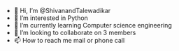 - 👋 Hi, I’m @ShivanandTalewadikar
- 👀 I’m interested in Python
- 🌱 I’m currently learning Computer science engineering
- 💞️ I’m looking to collaborate on 3 members 
- 📫 How to reach me mail or phone call 

<!---
ShivanandTalewadikar/ShivanandTalewadikar is a ✨ special ✨ repository because its `README.md` (this file) appears on your GitHub profile.
You can click the Preview link to take a look at your changes.
--->

